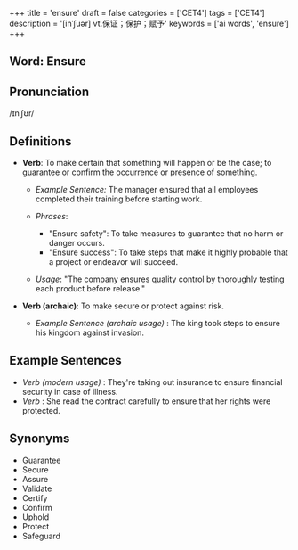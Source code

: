 +++
title = 'ensure'
draft = false
categories = ['CET4']
tags = ['CET4']
description = '[inˈ∫uər] vt.保证；保护；赋予'
keywords = ['ai words', 'ensure']
+++

## Word: Ensure

## Pronunciation
/ɪnˈʃʊr/

## Definitions
- **Verb**: To make certain that something will happen or be the case; to guarantee or confirm the occurrence or presence of something. 

  - _Example Sentence:_ The manager ensured that all employees completed their training before starting work.
  - _Phrases_:
    - "Ensure safety": To take measures to guarantee that no harm or danger occurs.
    - "Ensure success": To take steps that make it highly probable that a project or endeavor will succeed.
    
  - _Usage_: "The company ensures quality control by thoroughly testing each product before release."

- **Verb (archaic)**: To make secure or protect against risk.

  - _Example Sentence (archaic usage)_ : The king took steps to ensure his kingdom against invasion.

## Example Sentences
- _Verb (modern usage)_ : They're taking out insurance to ensure financial security in case of illness.
- _Verb_ : She read the contract carefully to ensure that her rights were protected.

## Synonyms
- Guarantee
- Secure
- Assure
- Validate
- Certify
- Confirm
- Uphold
- Protect
- Safeguard
